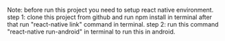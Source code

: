Note: before run this project you need to setup react native environment. 
step 1: clone this project from github 
and run npm install in terminal after that run "react-native link" command in terminal.
step 2: run this command "react-native run-android" in terminal to run this in android.   